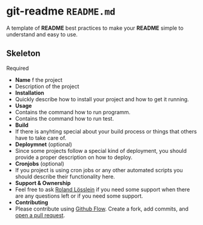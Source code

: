 # git-readme `README.md`

A template of **README** best practices to make your **README** simple to understand and easy to use.

## Skeleton

Required
 - **Name** f the project
  - Description of the project
- **Installation**
 - Quickly describe how to install your project and how to get it running.
- **Usage**
 - Contains the command how to run programm.
 - Contains the command how to run test.
- **Build**
 - If there is anyhting special about your build process or things that others have to take care of.
- **Deploymnet** (optional)
 - Since some projects follow a special kind of deployment, you should provide a proper description on how to deploy.
- **Cronjobs** (optional)
 - If you project is using cron jobs or any other automated scripts you should describe their functionality here.
- **Support & Ownership**
 - Feel free to ask [Roland Lösslein](info@weaintplastic.com) if you need some support when there are any questions left or if you need some support.
- **Contributing**
 - Please contribute using [Github Flow](https://guides.github.com/introduction/flow/). Create a fork, add commits, and [open a pull request](https://github.com/fraction/readme-boilerplate/compare/).
